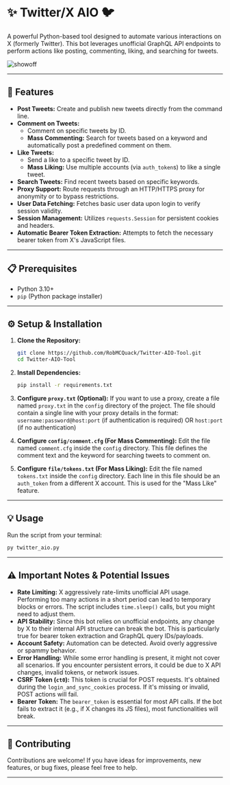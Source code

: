 # ✨ Twitter/X AIO 🐦

A powerful Python-based tool designed to automate various interactions on X (formerly Twitter). This bot leverages unofficial GraphQL API endpoints to perform actions like posting, commenting, liking, and searching for tweets.

![showoff](https://i.imgur.com/PSptpYP.png)

---

## 🚀 Features

*   **Post Tweets:** Create and publish new tweets directly from the command line.
*   **Comment on Tweets:**
    *   Comment on specific tweets by ID.
    *   **Mass Commenting:** Search for tweets based on a keyword and automatically post a predefined comment on them.
*   **Like Tweets:**
    *   Send a like to a specific tweet by ID.
    *   **Mass Liking:** Use multiple accounts (via `auth_token`s) to like a single tweet.
*   **Search Tweets:** Find recent tweets based on specific keywords.
*   **Proxy Support:** Route requests through an HTTP/HTTPS proxy for anonymity or to bypass restrictions.
*   **User Data Fetching:** Fetches basic user data upon login to verify session validity.
*   **Session Management:** Utilizes `requests.Session` for persistent cookies and headers.
*   **Automatic Bearer Token Extraction:** Attempts to fetch the necessary bearer token from X's JavaScript files.

---

## 📋 Prerequisites

*   Python 3.10+
*   `pip` (Python package installer)

---

## ⚙️ Setup & Installation

1.  **Clone the Repository:**
    ```bash
    git clone https://github.com/RobMCQuack/Twitter-AIO-Tool.git
    cd Twitter-AIO-Tool
    ```

2.  **Install Dependencies:**
    ```bash
    pip install -r requirements.txt
    ```

3.  **Configure `proxy.txt` (Optional):**
    If you want to use a proxy, create a file named `proxy.txt` in the `config` directory of the project.
    The file should contain a single line with your proxy details in the format:
    `username:password@host:port` (if authentication is required)
    OR
    `host:port` (if no authentication)

4.  **Configure `config/comment.cfg` (For Mass Commenting):**
    Edit the file named `comment.cfg` inside the `config` directory.
    This file defines the comment text and the keyword for searching tweets to comment on.

5.  **Configure `file/tokens.txt` (For Mass Liking):**
    Edit the file named `tokens.txt` inside the `config` directory.
    Each line in this file should be an `auth_token` from a different X account. This is used for the "Mass Like" feature.

---

## 💡 Usage

Run the script from your terminal:

```bash
py twitter_aio.py
```

---

## ⚠️ Important Notes & Potential Issues

*   **Rate Limiting:** X aggressively rate-limits unofficial API usage. Performing too many actions in a short period can lead to temporary blocks or errors. The script includes `time.sleep()` calls, but you might need to adjust them.
*   **API Stability:** Since this bot relies on unofficial endpoints, any change by X to their internal API structure can break the bot. This is particularly true for bearer token extraction and GraphQL query IDs/payloads.
*   **Account Safety:** Automation can be detected. Avoid overly aggressive or spammy behavior.
*   **Error Handling:** While some error handling is present, it might not cover all scenarios. If you encounter persistent errors, it could be due to X API changes, invalid tokens, or network issues.
*   **CSRF Token (`ct0`):** This token is crucial for POST requests. It's obtained during the `login_and_sync_cookies` process. If it's missing or invalid, POST actions will fail.
*   **Bearer Token:** The `bearer_token` is essential for most API calls. If the bot fails to extract it (e.g., if X changes its JS files), most functionalities will break.

---

## 🤝 Contributing

Contributions are welcome! If you have ideas for improvements, new features, or bug fixes, please feel free to help.

---

